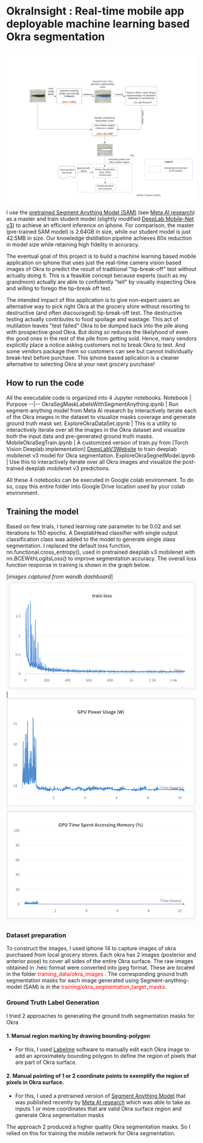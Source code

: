 # OkraInsight : Real-time mobile app deployable machine learning based Okra segmentation

![Overall Pipeline ](./__artifacts/okra_insight.png) 

I use the [<u>pretrained Segment Anything Model (SAM)</u>][SAMGithub] (see [<u>Meta AI research</u>][SAMWebsite]) as a master and train student model (slightly modified [<u>DeepLab Mobile-Net v3</u>][DeepLabV3Website]) to achieve an efficient inference on iphone. For comparison, the master (pre-trained SAM model) is 2.64GB in size, while our student model is just 42.5MB in size. Our knowledge distillation pipeline achieves 60x reduction in model size while retaining high fidelity in accuracy. 

The eventual goal of this project is to build a machine learning based mobile application on iphone that uses just the real-time camera vision based images of Okra to predict the result of traditional "tip-break-off" test without actually doing it. This is a feasible concept because experts (such as my grandmom) actually are able to confidently "tell" by visually inspecting Okra and willing to forego the tip-break off test. 

The intended impact of this application is to give non-expert users an alternative way to pick right Okra at the grocery store without resorting to destructive (and often discouraged) tip-break-off test. The destructive testing actually contributes to food spoilage and wastage. This act of mutilation leaves "test failed" Okra to be dumped back into the pile along with prospective good Okra. But doing so reduces the likelyhood of even the good ones in the rest of the pile from getting sold. Hence, many vendors explicitly place a notice asking customers not to break Okra to test. And some vendors package them so customers can see but cannot individually break-test before purchase. This iphone based aplication is a cleaner alternative to selecting Okra at your next grocery purchase!

## How to run the code
All the executable code is organized into 4 Jupyter notebooks. 
Notebook | Purpose
--|--
OkraSegMaskLabelsWithSegmentAnything.ipynb | Run segment-anything model from Meta AI research by interactively iterate each of the Okra images in the dataset to visualize masks coverage and generate ground truth mask set. 
ExploreOkraDataSet.ipynb | This is a utility to interactively iterate over all the images in the Okra dataset and visualize both the input data and pre-generated ground truth masks.
MobileOkraSegTrain.ipynb | A customized version of train.py from [Torch Vision Deeplab implementation] [DeepLabV3Website] to train deeplab mobilenet v3 model for Okra segmentation. 
ExploreOkraSegnetModel.ipynb | Use this to interactively iterate over all Okra images and visualize the post-trained deeplab mobilenet v3 predictions.

All these 4 notebooks can be executed in Google colab environment. To do so, copy this entire folder into Google Drive location used by your colab environment. 

## Training the model
Based on few trials, I tuned learning rate parameter to be 0.02 and set iterations to 150 epochs. A DeeplabHead classifier with single output classification class was added to the model to generate single slass segmentation. I replaced the default loss function, nn.functional.cross_entropy(), used in pretrained deeplab v3 mobilenet with nn.BCEWithLogitsLoss() to improve segmentation accuracy. The overall loss function response in training is shown in the graph below.  

[<i>images captured from wandb dashboard</i>]
![training loss ](./__artifacts/training_loss_function.png) | ![training loss ](./__artifacts/gpu_usage.png)

### Dataset preparation

To construct the images, I used iphone 14 to capture images of okra purchased from local grocery stores. Each okra has 2 images (posterior and anterior pose) to cover all sides of the entire Okra surface. The raw images obtained in .heic format were converted into jpeg format. These are located in the folder <span style="color:red"> training_data/okra_images </span>. The corresponding ground truth segmentation masks for each image generated using Segment-anything-model (SAM) is in the <span style="color:red">training/okra_segmentation_target_masks</span>.


### Ground Truth Label Generation
I tried 2 approaches to generating the ground truth segmentation masks for Okra

#### 1. Manual region marking by drawing bounding-polygon 
- For this, I used [<u>Labelme</u>][LabelmeWebsite] software to manually edit each Okra image to add an aproximately bounding polygon to define the region of pixels that are part of Okra surface. 

#### 2. Manual pointing of 1 or 2 coordinate points to exemplify the region of pixels in Okra surface. 

- For this, I used a pretrained version of [<u>Segment Anything Model</u>][SAMGithub] that was published recently by [<u>Meta AI research</u>][SAMWebsite] which was able to take as inputs 1 or more coordinates that are valid Okra surface region and generate Okra segmentation masks

The approach 2 produced a higher quality Okra segmentation masks. So I relied on this for training the mobile network for Okra segmentation.



[DeepLabV3Website]: <https://github.com/pytorch/vision/tree/main/references/segmentation> "example text"
[SAMGithub]: <https://github.com/facebookresearch/segment-anything>
[SAMWebsite]: <https://ai.meta.com/research/publications/segment-anything/>
[LabelmeWebsite]: <http://labelme.csail.mit.edu/guidelines.html>
[PytorchUnet]: <https://github.com/milesial/Pytorch-UNet/tree/master>
[DeeplabOnIOS]: <https://pytorch.org/tutorials/beginner/deeplabv3_on_ios.html>
